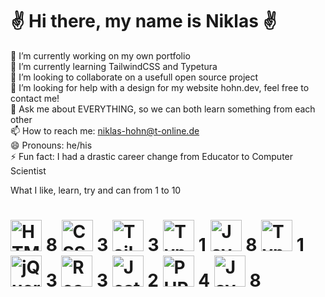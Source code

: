<h1>✌️ Hi there, my name is Niklas ✌️</h1>

🔭 I’m currently working on my own portfolio  
🌱 I’m currently learning TailwindCSS and Typetura  
👯 I’m looking to collaborate on a usefull open source project  
🤔 I’m looking for help with a design for my website hohn.dev, feel free to contact me!  
💬 Ask me about EVERYTHING, so we can both learn something from each other  
📫 How to reach me: niklas-hohn@t-online.de  
😄 Pronouns: he/his  
⚡ Fun fact: I had a drastic career change from Educator to Computer Scientist  

What I like, learn, try and can from 1 to 10  
<h1><img src="https://cdn.worldvectorlogo.com/logos/html-1.svg" alt="HTML" width="50"/> 8  
<img src="https://cdn.worldvectorlogo.com/logos/css-3.svg" alt="CSS" width="50"/> 3  
<img src="https://cdn.worldvectorlogo.com/logos/tailwindcss.svg" alt="TailwindCSS" width="50"/> 3  
<img src="https://www.gitbook.com/cdn-cgi/image/width=40,height=40,fit=contain,dpr=1,format=auto/https%3A%2F%2F65906598-files.gitbook.io%2F~%2Ffiles%2Fv0%2Fb%2Fgitbook-legacy-files%2Fo%2Fspaces%252F-M4Ey631k8dDtU4EDVwP%252Favatar-1586184645718.png%3Fgeneration%3D1586184646056512%26alt%3Dmedia" alt="Typetura" width="50"/> 1  
<img src="https://cdn.worldvectorlogo.com/logos/logo-javascript.svg" alt="JavaScript" width="50"/> 8  
<img src="https://cdn.worldvectorlogo.com/logos/typescript.svg" alt="TypeScript" width="50"/> 1  
<img src="https://cdn.worldvectorlogo.com/logos/jquery-4.svg" alt="jQuery" width="50"/> 3  
<img src="https://cdn.worldvectorlogo.com/logos/react-2.svg" alt="React" width="50"/> 3  
<img src="https://seeklogo.com/images/J/jest-logo-F9901EBBF7-seeklogo.com.png" alt="Jest" width="50"/> 2  
<img src="https://cdn.worldvectorlogo.com/logos/php-1.svg" alt="PHP" width="50"/> 4  
<img src="https://cdn.worldvectorlogo.com/logos/java-14.svg" alt="Java" width="50"/> 8  
</h1>
